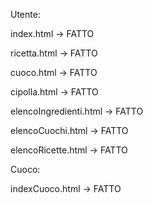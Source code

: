 Utente:

index.html -> FATTO

ricetta.html -> FATTO

cuoco.html -> FATTO

cipolla.html -> FATTO

elencoIngredienti.html -> FATTO

elencoCuochi.html -> FATTO

elencoRicette.html -> FATTO

Cuoco:

indexCuoco.html -> FATTO

